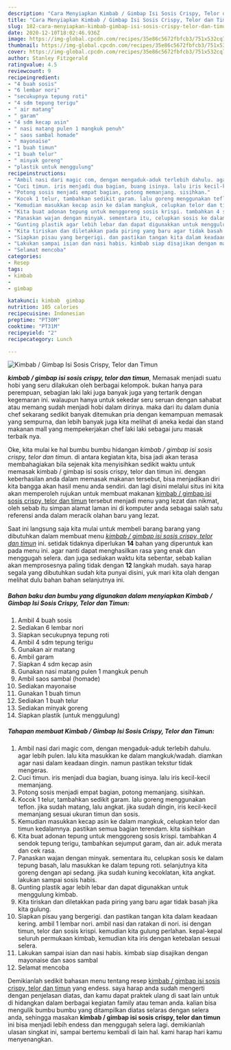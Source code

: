 ```yaml
---
description: "Cara Menyiapkan Kimbab / Gimbap Isi Sosis Crispy, Telor dan Timun yang Lezat Sekali"
title: "Cara Menyiapkan Kimbab / Gimbap Isi Sosis Crispy, Telor dan Timun yang Lezat Sekali"
slug: 182-cara-menyiapkan-kimbab-gimbap-isi-sosis-crispy-telor-dan-timun-yang-lezat-sekali
date: 2020-12-10T18:02:46.936Z
image: https://img-global.cpcdn.com/recipes/35e86c5672fbfcb3/751x532cq70/kimbab-gimbap-isi-sosis-crispy-telor-dan-timun-foto-resep-utama.jpg
thumbnail: https://img-global.cpcdn.com/recipes/35e86c5672fbfcb3/751x532cq70/kimbab-gimbap-isi-sosis-crispy-telor-dan-timun-foto-resep-utama.jpg
cover: https://img-global.cpcdn.com/recipes/35e86c5672fbfcb3/751x532cq70/kimbab-gimbap-isi-sosis-crispy-telor-dan-timun-foto-resep-utama.jpg
author: Stanley Fitzgerald
ratingvalue: 4.5
reviewcount: 9
recipeingredient:
- "4 buah sosis"
- "6 lembar nori"
- "secukupnya tepung roti"
- "4 sdm tepung terigu"
- " air matang"
- " garam"
- "4 sdm kecap asin"
- " nasi matang pulen 1 mangkuk penuh"
- " saos sambal homade"
- " mayonaise"
- "1 buah timun"
- "1 buah telur"
- " minyak goreng"
- "plastik untuk menggulung"
recipeinstructions:
- "Ambil nasi dari magic com, dengan mengaduk-aduk terlebih dahulu. agar lebih pulen. lalu kita masukkan ke dalam mangkuk/wadah. diamkan agar nasi dalam keadaan dingin. namun pastikan tekstur tidak mengeras."
- "Cuci timun. iris menjadi dua bagian, buang isinya. lalu iris kecil-kecil memanjang."
- "Potong sosis menjadi empat bagian, potong memanjang. sisihkan."
- "Kocok 1 telur, tambahkan sedikit garam. lalu goreng menggunakan teflon. jika sudah matang, lalu angkat. jika sudah dingin, iris kecil-kecil memanjang sesuai ukuran timun dan sosis."
- "Kemudian masukkan kecap asin ke dalam mangkuk, celupkan telor dan timun kedalamnya. pastikan semua bagian terendam. kita sisihkan"
- "Kita buat adonan tepung untuk menggoreng sosis krispi. tambahkan 4 sendok tepung terigu, tambahkan sejumput garam, dan air. aduk merata dan cek rasa."
- "Panaskan wajan dengan minyak. sementara itu, celupkan sosis ke dalam tepung basah, lalu masukkan ke dalam tepung roti. selanjutnya kita goreng dengan api sedang. jika sudah kuning kecoklatan, kita angkat. lakukan sampai sosis habis."
- "Gunting plastik agar lebih lebar dan dapat digunakkan untuk menggulung kimbab."
- "Kita tiriskan dan diletakkan pada piring yang baru agar tidak basah jika kita gulung."
- "Siapkan pisau yang bergerigi. dan pastikan tangan kita dalam keadaan kering. ambil 1 lembar nori. ambil nasi dan ratakan di nori. isi dengan timun, telor dan sosis krispi. kemudian kita gulung perlahan. kepal-kepal seluruh permukaan kimbab, kemudian kita iris dengan ketebalan sesuai selera."
- "Lakukan sampai isian dan nasi habis. kimbab siap disajikan dengan mayonaise dan saos sambal"
- "Selamat mencoba"
categories:
- Resep
tags:
- kimbab
- 
- gimbap

katakunci: kimbab  gimbap 
nutrition: 105 calories
recipecuisine: Indonesian
preptime: "PT30M"
cooktime: "PT31M"
recipeyield: "2"
recipecategory: Lunch

---
```



![Kimbab / Gimbap Isi Sosis Crispy, Telor dan Timun](https://img-global.cpcdn.com/recipes/35e86c5672fbfcb3/751x532cq70/kimbab-gimbap-isi-sosis-crispy-telor-dan-timun-foto-resep-utama.jpg)

<b><i>kimbab / gimbap isi sosis crispy, telor dan timun</i></b>, Memasak menjadi suatu hobi yang seru dilakukan oleh berbagai kelompok. bukan hanya para perempuan, sebagian laki laki juga banyak juga yang tertarik dengan kegemaran ini. walaupun hanya untuk sekedar seru seruan dengan sahabat atau memang sudah menjadi hobi dalam dirinya. maka dari itu dalam dunia chef sekarang sedikit banyak ditemukan pria dengan kemampuan memasak yang sempurna, dan lebih banyak juga kita melihat di aneka kedai dan stand makanan mall yang mempekerjakan chef laki laki sebagai juru masak terbaik nya.



Oke, kita mulai ke hal bumbu bumbu hidangan <i>kimbab / gimbap isi sosis crispy, telor dan timun</i>. di antara kegiatan kita, bisa jadi akan terasa membahagiakan bila sejenak kita menyisihkan sedikit waktu untuk memasak kimbab / gimbap isi sosis crispy, telor dan timun ini. dengan keberhasilan anda dalam memasak makanan tersebut, bisa menjadikan diri kita bangga akan hasil menu anda sendiri. dan lagi disini melalui situs ini kita akan memperoleh rujukan untuk membuat makanan <u>kimbab / gimbap isi sosis crispy, telor dan timun</u> tersebut menjadi menu yang lezat dan nikmat, oleh sebab itu simpan alamat laman ini di komputer anda sebagai salah satu referensi anda dalam meracik olahan baru yang lezat.


Saat ini langsung saja kita mulai untuk membeli barang barang yang dibutuhkan dalam membuat menu <u><i>kimbab / gimbap isi sosis crispy, telor dan timun</i></u> ini. setidak tidaknya diperlukan <b>14</b> bahan yang diperuntuk kan pada menu ini. agar nanti dapat menghasilkan rasa yang enak dan menggugah selera. dan juga sediakan waktu kita sebentar, sebab kalian akan memprosesnya paling tidak dengan <b>12</b> langkah mudah. saya harap segala yang dibutuhkan sudah kita punyai disini, yuk mari kita olah dengan melihat dulu bahan bahan selanjutnya ini.

<!--inarticleads1-->

##### Bahan baku dan bumbu yang digunakan dalam menyiapkan Kimbab / Gimbap Isi Sosis Crispy, Telor dan Timun:

1. Ambil 4 buah sosis
1. Sediakan 6 lembar nori
1. Siapkan secukupnya tepung roti
1. Ambil 4 sdm tepung terigu
1. Gunakan  air matang
1. Ambil  garam
1. Siapkan 4 sdm kecap asin
1. Gunakan  nasi matang pulen 1 mangkuk penuh
1. Ambil  saos sambal (homade)
1. Sediakan  mayonaise
1. Gunakan 1 buah timun
1. Sediakan 1 buah telur
1. Sediakan  minyak goreng
1. Siapkan plastik (untuk menggulung)




<!--inarticleads2-->

##### Tahapan membuat Kimbab / Gimbap Isi Sosis Crispy, Telor dan Timun:

1. Ambil nasi dari magic com, dengan mengaduk-aduk terlebih dahulu. agar lebih pulen. lalu kita masukkan ke dalam mangkuk/wadah. diamkan agar nasi dalam keadaan dingin. namun pastikan tekstur tidak mengeras.
1. Cuci timun. iris menjadi dua bagian, buang isinya. lalu iris kecil-kecil memanjang.
1. Potong sosis menjadi empat bagian, potong memanjang. sisihkan.
1. Kocok 1 telur, tambahkan sedikit garam. lalu goreng menggunakan teflon. jika sudah matang, lalu angkat. jika sudah dingin, iris kecil-kecil memanjang sesuai ukuran timun dan sosis.
1. Kemudian masukkan kecap asin ke dalam mangkuk, celupkan telor dan timun kedalamnya. pastikan semua bagian terendam. kita sisihkan
1. Kita buat adonan tepung untuk menggoreng sosis krispi. tambahkan 4 sendok tepung terigu, tambahkan sejumput garam, dan air. aduk merata dan cek rasa.
1. Panaskan wajan dengan minyak. sementara itu, celupkan sosis ke dalam tepung basah, lalu masukkan ke dalam tepung roti. selanjutnya kita goreng dengan api sedang. jika sudah kuning kecoklatan, kita angkat. lakukan sampai sosis habis.
1. Gunting plastik agar lebih lebar dan dapat digunakkan untuk menggulung kimbab.
1. Kita tiriskan dan diletakkan pada piring yang baru agar tidak basah jika kita gulung.
1. Siapkan pisau yang bergerigi. dan pastikan tangan kita dalam keadaan kering. ambil 1 lembar nori. ambil nasi dan ratakan di nori. isi dengan timun, telor dan sosis krispi. kemudian kita gulung perlahan. kepal-kepal seluruh permukaan kimbab, kemudian kita iris dengan ketebalan sesuai selera.
1. Lakukan sampai isian dan nasi habis. kimbab siap disajikan dengan mayonaise dan saos sambal
1. Selamat mencoba




Demikianlah sedikit bahasan menu tentang resep <u>kimbab / gimbap isi sosis crispy, telor dan timun</u> yang endess. saya harap anda sudah mengerti dengan penjelasan diatas, dan kamu dapat praktek ulang di saat lain untuk di hidangkan dalam berbagai kegiatan family atau teman anda. kalian bisa mengulik bumbu bumbu yang ditampilkan diatas selaras dengan selera anda, sehingga masakan <b>kimbab / gimbap isi sosis crispy, telor dan timun</b> ini bisa menjadi lebih endess dan menggugah selera lagi. demikianlah ulasan singkat ini, sampai bertemu kembali di lain hal. kami harap hari kamu menyenangkan.
